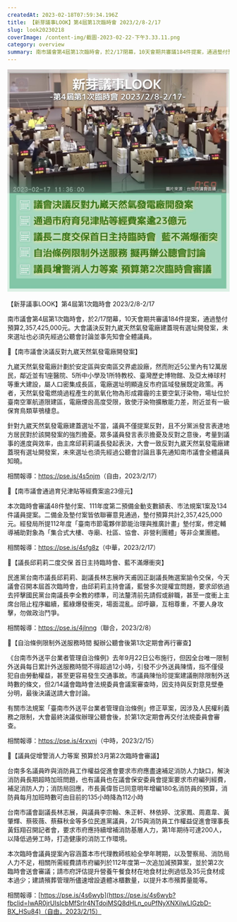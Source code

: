 ```yaml
---
createdAt: 2023-02-18T07:59:34.196Z
title: 【新芽議事LOOK】第4屆第1次臨時會 2023/2/8-2/17
slug: look20230218
coverImage: /content-img/截圖-2023-02-22-下午3.33.11.png
category: overview
summary: 南市議會第4屆第1次臨時會，於2/17閉幕，10天會期共審議184件提案，通過墊付預算2,357,425,000元。大會議決反對九崴天然氣發電廠建蓋現有選址開發案，未來選址也必須先經過公聽會討論並事先知會全體議員。
---
```

![](/content-img/2023議事look-0208-0217.jpg)

【新芽議事LOOK】第4屆第1次臨時會 2023/2/8-2/17

南市議會第4屆第1次臨時會，於2/17閉幕，10天會期共審議184件提案，通過墊付預算2,357,425,000元。大會議決反對九崴天然氣發電廠建蓋現有選址開發案，未來選址也必須先經過公聽會討論並事先知會全體議員。

📌【南市議會決議反對九崴天然氣發電廠開發案】

九崴天然氣發電廠計劃於安定區與安南區交界處設廠，然而附近5公里內有12萬居民，鄰近並有1座醫院、5所中小學及1所特教校、臺灣歷史博物館、及亞太棒球村等重大建設，屬人口密集成長區，電廠選址明顯違反市府區域發展既定政策。再者，天然氣發電燃燒過程產生的氮氧化物為形成霧霾的主要空氣汙染物，場址位於臺南空軍航道限建區，電廠煙囪高度受限，致使汙染物擴散能力差，附近並有一級保育鳥類草鴞棲息。

針對九崴天然氣發電廠建蓋選址不當，議員不僅提案反對，且不分黨派發言表達地方居民對於該開發案的強烈擔憂。眾多議員發言表示擔憂及反對之意後，考量到議事的進度與效率，由主席邱莉莉議長發起表決，大會一致反對九崴天然氣發電廠建蓋現有選址開發案，未來選址也須先經過公聽會討論且事先通知南市議會全體議員知曉。

相關報導：<https://pse.is/4s5njm>（自由，2023/2/17）

📌【南市議會通過育兒津貼等經費案逾23億元】

本次臨時會審議48件墊付案、111年度第二預備金動支數額表、市法規案1案及134件議員提案。二備金及墊付案皆依聯審意見通過，墊付預算共計2,357,425,000元。經發局所提112年度「臺南市節電夥伴節能治理與推廣計畫」墊付案，修定輔導補助對象為「集合式大樓、寺廟、社區、協會、非營利團體」等非企業團體。

相關報導：<https://pse.is/4sfg8z>（中華，2023/2/17）

📌【議長邱莉莉二度交保 首日主持臨時會、藍不滿爆衝突】

民進黨台南市議長邱莉莉、副議長林志展昨天甫因正副議長賄選案諭令交保，今天議會召開本屆首次臨時會，由邱莉莉主持會議，藍營多次提權宜問題，要求邱依過去抨擊國民黨台南議長李全教的標準，司法釐清前先請假或辭職，甚至一度衝上主席台阻止程序繼續，藍綠爆發衝突，場面混亂。邱呼籲，互相尊重，不要人身攻擊，勿做政治鬥爭。

相關報導：<https://pse.is/4jlnng>（聯合，2023/2/8）

📌【自治條例限制外送服務時間 擬辦公聽會後第1次定期會再行審查】

《台南市外送平台業者管理自治條例》去年9月22日公布施行，但因全台唯一限制外送員每日累計外送服務時間不得超過12小時，引發不少外送員陳情，指不僅侵犯自由勞動權益，甚至更容易發生交通事故。市議員陳怡珍提案建議刪除限制外送時數的條文，但2/14議會臨時會法規委員會議案審查時，因支持與反對意見壁壘分明，最後決議送請大會討論。

有關市法規案「臺南市外送平台業者管理自治條例」修正草案，因涉及人民權利義務之限制，大會最終決議俟辦理公聽會後，於第1次定期會再交付法規委員會審查。

相關報導：<https://pse.is/4rxvnj>（中時，2023/2/15）

📌【議員促增警消人力等案 預算於3月第2次臨時會審議】

台南多名議員昨與消防員工作權益促進會要求市府應盡速補足消防人力缺口，解決消防員長期超時加班問題，也有議員也在議會保安委員會提案要求市府編列經費，補足消防人力；消防局回應，市長黃偉哲已同意明年增編180名消防員的預算，消防員每月加班時數可由目前的135小時降為112小時

台南市議會副議長林志展，與議員李宗翰、朱正軒、林依婷、沈家鳳、周嘉韋、黃肇輝、蔡筱薇、蔡蘇秋金等多位民進黨議員，2/15與消防員工作權益促進會理事長黃鈺翔召開記者會，要求市府應持續增補消防基層人力，第1年期待可達200人，以降低過勞工時，打造健康的消防工作環境。

本次臨時會議員提案內容涵蓋本市代理教師核給全學年聘期，以及警察局、消防局人力不足，相關所需經費請市府編列於112年度第一次追加減預算案，並於第2次臨時會送會審議；請市府評估提升營養午餐食材在地食材比例過低及35元食材成本過少；建請殯葬管理所儘速增設遺體冰櫃數量，以提升本市殯葬量能等。

相關報導：[https://pse.is/4s6wyb](https://pse.is/4s6wyb?fbclid=IwAR0jrUIsIcbMfSrlr4NTdoiMSQ8dHLn_ouPfNyXNXilwLIGzbD-BX_HSu84)（自由，2023/2/15）